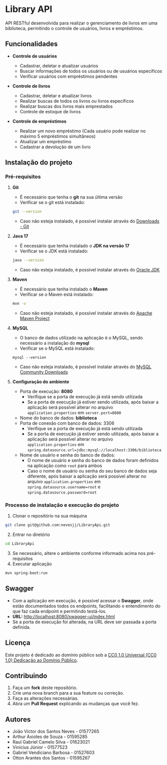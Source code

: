 # Library API

API RESTful desenvolvida para realizar o gerenciamento de livros em uma biblioteca, permitindo o controle de usuários, livros e empréstimos.

## Funcionalidades
- **Controle de usuários**
    - Cadastrar, deletar e atualizar usuários
    - Buscar informações de todos os usuários ou de usuários específicos
    - Verificar usuários com empréstimos pendentes
    
- **Controle de livros**
    - Cadastrar, deletar e atualizar livros
    - Realizar buscas de todos os livros ou livros específicos
    - Realizar buscas dos livros mais emprestados
    - Controle de estoque de livros
    
- **Controle de empréstimos**
    - Realizar um novo empréstimo (Cada usuário pode realizar no máximo 5 empréstimos simultâneos)
    - Atualizar um empréstimo
    - Cadastrar a devolução de um livro
    
## Instalação do projeto
### Pré-requisitos
1. **Git**
    - É necessário que tenha o **git** na sua última versão
    - Verificar se o git está instalado:
    ```bash
    git --version
    ```
    - Caso não esteja instalado, é possível instalar através do [Downloads - Git](https://git-scm.com/downloads)

2. **Java 17**
    - É necessário que tenha instalado o **JDK na versão 17**
    - Verificar se o JDK está instalado:
    ```bash
    java --version
    ```
    - Caso não esteja instalado, é possível instalar através do [Oracle JDK](https://www.oracle.com/java/technologies/downloads/#java17?er=221886)
    
3. **Maven**
    - É necessário que tenha instalado o **Maven**
    - Verificar se o Maven está instalado:
    ```bash
    mvn -v
    ```
    - Caso não esteja instalado, é possível instalar através do [Apache Maven Project](https://maven.apache.org/download.cgi)
    
4. **MySQL**
    - O banco de dados utilizado na aplicação é o MySQL, sendo necessário a instalação do **mysql**
    - Verificar se o MySQL está instalado:
    ```
    mysql --version
    ```
    - Caso não esteja instalado, é possível instalar através do [MySQL Community Downloads](https://dev.mysql.com/downloads/)

5. **Configuração do ambiente**
    - Porta de execução: **8080**
        - Verifique se a porta de execução já está sendo utilizada
        - Se a porta de execução já estiver sendo utilizada, após baixar a aplicação será possível alterar no arquivo `application.properties` em `server.port=8080`
    - Nome do banco de dados: **biblioteca**
    - Porta de conexão com banco de dados: 3306
        - Verifique se a porta de execução já está sendo utilizada
        - Se a porta de execução já estiver sendo utilizada, após baixar a aplicação será possível alterar no arquivo `application.properties` em `spring.datasource.url=jdbc:mysql://localhost:3306/biblioteca`
    - Nome de usuário e senha do banco de dados:
        - O nome de usuário e senha do banco de dados foram definidos na aplicação como `root` para ambos
        - Caso o nome de usuário ou senha do seu banco de dados seja diferente, após baixar a aplicação será possível alterar no arquivo `application.properties` em `spring.datasource.username=root` e `spring.datasource.password=root`
        
### Processo de instalação e execução do projeto
1. Clonar o repositório na sua máquina
```bash
git clone git@github.com:nevesjj/LibraryApi.git
```
2. Entrar no diretório
```bash
cd LibraryApi
```
3. Se necessário, altere o ambiente conforme informado acima nos pré-requisitos
4. Executar aplicação
```bash
mvn spring-boot:run
```

## Swagger
- Com a aplicação em execução, é possível acessar o **Swagger**, onde estão documentados todos os endpoints, facilitando o entendimento do que faz cada endpoint e permitindo testá-los.  
- **URL:** [http://localhost:8080/swagger-ui/index.html](http://localhost:8080/swagger-ui/index.html)  
- Se a porta de execução foi alterada, na URL deve ser passada a porta definida.


## Licença

Este projeto é dedicado ao domínio público sob a [CC0 1.0 Universal (CC0 1.0) Dedicação ao Domínio Público](https://creativecommons.org/publicdomain/zero/1.0/legalcode).

## Contribuindo

1. Faça um **fork** deste repositório.
2. Crie uma nova branch para a sua feature ou correção.
3. Faça as alterações necessárias.
4. Abra um **Pull Request** explicando as mudanças que você fez.

## Autores
- João Victor dos Santos Neves - 01577265
- Arthur Axiotes de Souza - 01595285
- Raul Gabriel Camelo Silva - 01623021
- Vinícius Júnior - 01577523
- Gabriel Vendiciano Barbosa - 01527603
- Otton Arantes dos Santos - 01595267
